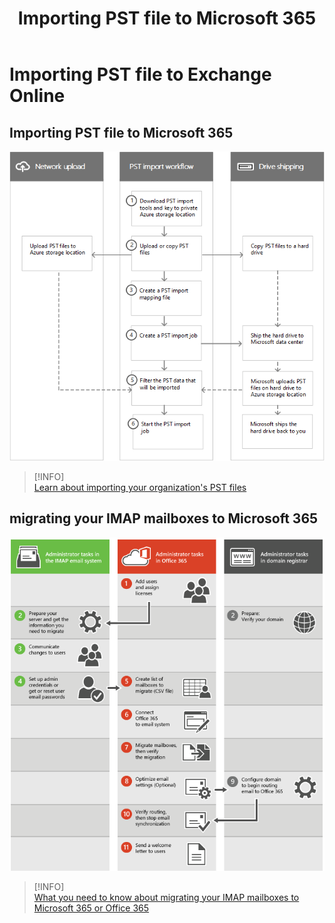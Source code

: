 ﻿---
title: Importing PST file to Microsoft 365
filename: Exchange\Online\Importing-PST-file-to-Microsoft-365
ms.date: 2022.04.13
---

# Importing PST file to Exchange Online



## Importing PST file to Microsoft 365

![import-pst-to-exo](https://github.com/kj-park/tech/blob/main/Exchange/.media/import-pst-to-exo.png?raw=true)

> [!INFO]  
> [Learn about importing your organization's PST files](https://docs.microsoft.com/en-us/microsoft-365/compliance/importing-pst-files-to-office-365)

## migrating your IMAP mailboxes to Microsoft 365

![mig-from-imap-to-exo](https://github.com/kj-park/tech/blob/main/Exchange/.media/mig-from-imap-to-exo.png?raw=true)


> [!INFO]  
> [What you need to know about migrating your IMAP mailboxes to Microsoft 365 or Office 365](https://docs.microsoft.com/en-us/exchange/mailbox-migration/migrating-imap-mailboxes/migrating-imap-mailboxes)

